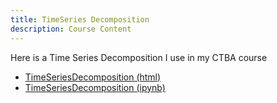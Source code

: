 ```yaml
---
title: TimeSeries Decomposition
description: Course Content
---
```


Here is a Time Series Decomposition I use in my CTBA course
- [TimeSeriesDecomposition (html)](TimeSeriesDecomposition.html)
- [TimeSeriesDecomposition (ipynb)](TimeSeriesDecomposition.ipynb)
